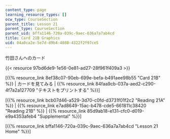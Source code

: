 ```yaml
---
content_type: page
learning_resource_types: []
ocw_type: CourseSection
parent_title: Lesson 21
parent_type: CourseSection
parent_uid: bffa1146-720a-039c-9aec-636a7a7ab4cd
title: Card 21B Graphics
uid: 04a0ca2e-5e7d-d9b4-4080-4322f2f97ce5
---
```


竹田さんへのカード

{{< resource 97bd6de9-1e56-0e81-ad27-28f961f409a3 >}}

\[{{% resource_link 8ef38c07-90eb-699e-befa-b491aee98b55 "Card 21B" %}} | カードを見てみる | {{% resource_link 84faa9cb-037a-aed2-c290-4f7a2a127709 "テキストをプリントする" %}}\]

\[{{% resource_link bcb07d46-a529-3d70-c0fd-d3731f01f2c2 "Reading 21A" %}} | {{% resource_link e7ad8649-15ac-b478-cde5-661811c38420 "Reading 21B" %}} | {{% resource_link 85d9ab18-e131-cfc0-d019-e9a4353afeb4 "Supplemental" %}}\]

\[{{% resource_link bffa1146-720a-039c-9aec-636a7a7ab4cd "Lesson 21 Home" %}}\]